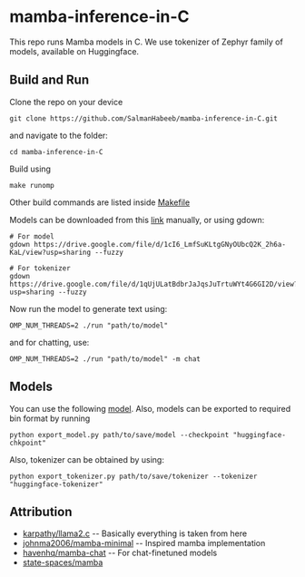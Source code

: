 # mamba-inference-in-C

This repo runs Mamba models in C. We use tokenizer of Zephyr family of models, available on Huggingface.

## Build and Run

Clone the repo on your device

```
git clone https://github.com/SalmanHabeeb/mamba-inference-in-C.git
```

and navigate to the folder:
```
cd mamba-inference-in-C
```

Build using
```
make runomp
```
Other build commands are listed inside [Makefile](https://github.com/SalmanHabeeb/mamba-inference-in-C/blob/main/Makefile)

Models can be downloaded from this [link](https://drive.google.com/drive/folders/1Ls-_WnTxlR9fvf8Mfii1B3Idf5M1jgES?usp=sharing) manually, or using gdown:

```
# For model
gdown https://drive.google.com/file/d/1cI6_LmfSuKLtgGNyOUbcQ2K_2h6a-KaL/view?usp=sharing --fuzzy

# For tokenizer
gdown https://drive.google.com/file/d/1qUjULatBdbrJaJqsJuTrtuWYt4G6GI2D/view?usp=sharing --fuzzy
```

Now run the model to generate text using:
```
OMP_NUM_THREADS=2 ./run "path/to/model"
```

and for chatting, use:
```
OMP_NUM_THREADS=2 ./run "path/to/model" -m chat
```

## Models

You can use the following [model](). Also, models can be exported to required bin format by running

```
python export_model.py path/to/save/model --checkpoint "huggingface-chkpoint"
```

Also, tokenizer can be obtained by using:

```
python export_tokenizer.py path/to/save/tokenizer --tokenizer "huggingface-tokenizer"
```

## Attribution

- [karpathy/llama2.c](https://github.com/karpathy/llama2.c) -- Basically everything is taken from here
- [johnma2006/mamba-minimal](https://github.com/johnma2006/mamba-minimal) -- Inspired mamba implementation
- [havenhq/mamba-chat](https://github.com/havenhq/mamba-chat) -- For chat-finetuned models
- [state-spaces/mamba](https://github.com/state-spaces/mamba)